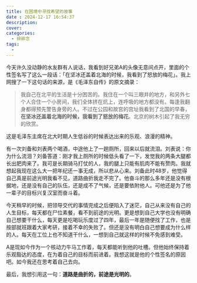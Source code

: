 ```yaml
---
title: 在困境中寻找希望的故事
date : 2024-12-17 16:54:37
description: 
cover: 
categories: 
  - 碎碎念
tags: 
  - 
---
```

今天许久没动静的水友群有人说话，我看到好兄弟A的头像无意间点开，里面的个性签名写了这么一段话：「在坚冰还盖着北海的时候，我看到了怒放的梅花」。我上网搜了一下这句话的来源，是《毛泽东自传》的原文摘录：
> 我自己在北平的生活是十分困苦的。我住在一个叫三眼井的地方，和另外七个人合住一个小房间，我们全体挤在炕上，连呼吸的地方都没有。每逢我翻身都得预先警告身旁的人。不过在公园和故宫的宫址我看到了北国的早春，**在坚冰还盖着北海的时候，我看到了怒放的梅花**。北京的树木引起了我无穷的欣赏。

这是毛泽东主席在北大时期人生低谷的时候表达出来的乐观、浪漫的精神。

有一次刘备和刘表两个喝酒，中途他上了一趟厕所，回来以后就流泪。刘表说：你为什么流泪？刘备答道：刚才我上厕所的时候低头看了一下，发觉我的两条大腿都长出肥肉来了。我可是长期骑马打仗的人，我的腿上只能有肌肉不能有赘肉。我就想起我现在这么大一把年纪还一事无成，所以悲从心来。刘备此时48岁，他觉得自己真是前途光明我看不见，道路曲折我走不完了。他奋斗的那么多年还是没有根据地，还是没有自己的队伍，还是成不了气候，还是要依附他人。可他还是为了他一辈子的目标兴复汉室而奋斗着。

今天稍早的时候，把领导交代的事情完成之后便陷入了迷茫，自己从来没有自己的人生目标，每天都在尸位素餐，看不到前途的光明。更是想到自己大学也没有明确自己想要干什么，每天更是吃喝玩乐度过了四年，最后一年是随便找了工作，也是按部就班跟着大家考研，接着不幸的失败了。但还是没有明白自己想要成为什么样的人。每天在工位上也不知道干什么，一想到自己就这样的时候不免感到难受。

A是现如今作为一个核动力牛马工作着，每天都能听到他的吐槽。但他始终保持着乐观豁达的态度，在为着自己的目标而前进着。我想这就是他的个性签名的原因吧。如今我还在思考着自己去向。

最后，我想引用这一句：**道路是曲折的，前途是光明的**。